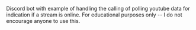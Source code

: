 Discord bot with example of handling the calling of polling youtube data for indication if a stream is online. For educational purposes only -- I do not encourage anyone to use this.
